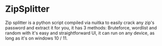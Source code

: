   # ZipSplitter
Zip splitter is a python script compiled via nuitka to easily crack any zip's password and extract it for you, it has 3 methods: Bruteforce, wordlist and random
with it's easy and straightforward UI, it can run on any device, as long as it's on windows 10 / 11. 
